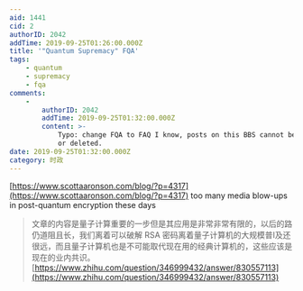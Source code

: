 ```yaml
---
aid: 1441
cid: 2
authorID: 2042
addTime: 2019-09-25T01:26:00.000Z
title: '"Quantum Supremacy" FQA'
tags:
    - quantum
    - supremacy
    - fqa
comments:
    -
        authorID: 2042
        addTime: 2019-09-25T01:32:00.000Z
        content: >-
            Typo: change FQA to FAQ I know, posts on this BBS cannot be modified
            or deleted.
date: 2019-09-25T01:32:00.000Z
category: 时政
---
```


[https://www.scottaaronson.com/blog/?p=4317](https://www.scottaaronson.com/blog/?p=4317) too many media blow-ups in post-quantum encryption these days

> 文章的内容是量子计算重要的一步但是其应用是非常非常有限的，以后的路仍道阻且长，我们离着可以破解 RSA 密码离着量子计算机的大规模普I及还很远，而且量子计算机也是不可能取代现在用的经典计算机的，这些应该是现在的业内共识。 [https://www.zhihu.com/question/346999432/answer/830557113](https://www.zhihu.com/question/346999432/answer/830557113)
